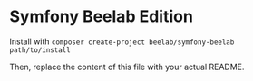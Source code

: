 Symfony Beelab Edition
======================

Install with ``composer create-project beelab/symfony-beelab path/to/install``

Then, replace the content of this file with your actual README.
